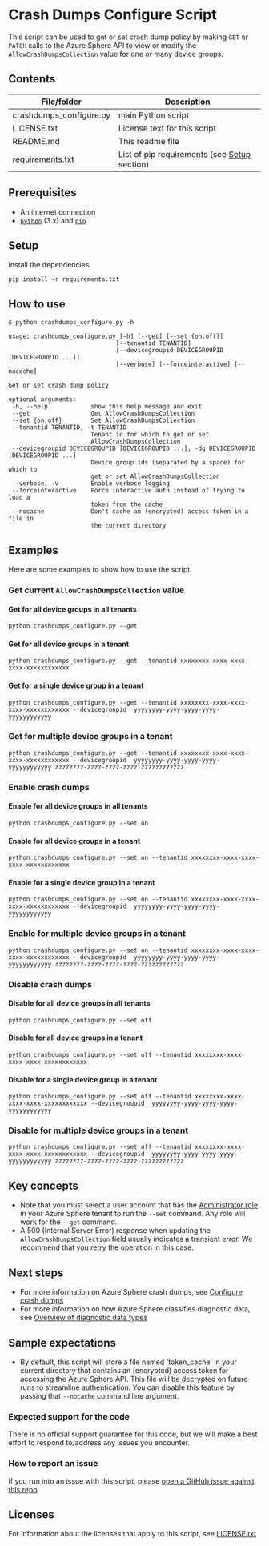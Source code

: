 # Crash Dumps Configure Script

This script can be used to get or set crash dump policy by making `GET` or `PATCH` calls to the Azure Sphere API to view or modify the `AllowCrashDumpsCollection` value for one or many device groups.

## Contents

| File/folder | Description |
|-------------|-------------|
| crashdumps_configure.py  | main Python script  |
| LICENSE.txt | License text for this script |
| README.md | This readme file |
| requirements.txt | List of pip requirements (see [Setup](#Setup) section) |


## Prerequisites

- An internet connection
- [`python`](https://www.python.org/downloads/) (3.x) and [`pip`](https://pip.pypa.io/en/stable/installing/)

## Setup

Install the dependencies

```
pip install -r requirements.txt
```

 ## How to use

 ```
 $ python crashdumps_configure.py -h

usage: crashdumps_configure.py [-h] [--get] [--set {on,off}]
                               [--tenantid TENANTID]
                               [--devicegroupid DEVICEGROUPID [DEVICEGROUPID ...]]
                               [--verbose] [--forceinteractive] [--nocache]

Get or set crash dump policy

optional arguments:
  -h, --help            show this help message and exit
  --get                 Get AllowCrashDumpsCollection
  --set {on,off}        Set AllowCrashDumpsCollection
  --tenantid TENANTID, -t TENANTID
                        Tenant id for which to get or set
                        AllowCrashDumpsCollection
  --devicegroupid DEVICEGROUPID [DEVICEGROUPID ...], -dg DEVICEGROUPID [DEVICEGROUPID ...]
                        Device group ids (separated by a space) for which to
                        get or set AllowCrashDumpsCollection
  --verbose, -v         Enable verbose logging
  --forceinteractive    Force interactive auth instead of trying to load a
                        token from the cache
  --nocache             Don't cache an (encrypted) access token in a file in
                        the current directory
```
## Examples

Here are some examples to show how to use the script.

### Get current `AllowCrashDumpsCollection` value

#### Get for all device groups in all tenants

```
python crashdumps_configure.py --get
```

#### Get for all device groups in a tenant

```
python crashdumps_configure.py --get --tenantid xxxxxxxx-xxxx-xxxx-xxxx-xxxxxxxxxxxx
```

#### Get for a single device group in a tenant

```
python crashdumps_configure.py --get --tenantid xxxxxxxx-xxxx-xxxx-xxxx-xxxxxxxxxxxx --devicegroupid  yyyyyyyy-yyyy-yyyy-yyyy-yyyyyyyyyyyy
```

### Get for multiple device groups in a tenant

```
python crashdumps_configure.py --get --tenantid xxxxxxxx-xxxx-xxxx-xxxx-xxxxxxxxxxxx --devicegroupid  yyyyyyyy-yyyy-yyyy-yyyy-yyyyyyyyyyyy zzzzzzzz-zzzz-zzzz-zzzz-zzzzzzzzzzzz
```

### Enable crash dumps

#### Enable for all device groups in all tenants

```
python crashdumps_configure.py --set on
```

#### Enable for all device groups in a tenant

```
python crashdumps_configure.py --set on --tenantid xxxxxxxx-xxxx-xxxx-xxxx-xxxxxxxxxxxx
```

#### Enable for a single device group in a tenant

```
python crashdumps_configure.py --set on --tenantid xxxxxxxx-xxxx-xxxx-xxxx-xxxxxxxxxxxx --devicegroupid  yyyyyyyy-yyyy-yyyy-yyyy-yyyyyyyyyyyy
```

### Enable for multiple device groups in a tenant

```
python crashdumps_configure.py --set on --tenantid xxxxxxxx-xxxx-xxxx-xxxx-xxxxxxxxxxxx --devicegroupid  yyyyyyyy-yyyy-yyyy-yyyy-yyyyyyyyyyyy zzzzzzzz-zzzz-zzzz-zzzz-zzzzzzzzzzzz
```

### Disable crash dumps

#### Disable for all device groups in all tenants

```
python crashdumps_configure.py --set off
```

#### Disable for all device groups in a tenant

```
python crashdumps_configure.py --set off --tenantid xxxxxxxx-xxxx-xxxx-xxxx-xxxxxxxxxxxx
```

#### Disable for a single device group in a tenant

```
python crashdumps_configure.py --set off --tenantid xxxxxxxx-xxxx-xxxx-xxxx-xxxxxxxxxxxx --devicegroupid  yyyyyyyy-yyyy-yyyy-yyyy-yyyyyyyyyyyy
```

### Disable for multiple device groups in a tenant

```
python crashdumps_configure.py --set off --tenantid xxxxxxxx-xxxx-xxxx-xxxx-xxxxxxxxxxxx --devicegroupid  yyyyyyyy-yyyy-yyyy-yyyy-yyyyyyyyyyyy zzzzzzzz-zzzz-zzzz-zzzz-zzzzzzzzzzzz
```

## Key concepts

- Note that you must select a user account that has the [Administrator role](https://docs.microsoft.com/en-us/azure-sphere/deployment/add-tenant-users#user-management) in your Azure Sphere tenant to run the `--set` command. Any role will work for the `--get` command.
- A 500 (Internal Server Error) response when updating the `AllowCrashDumpsCollection` field usually indicates a transient error. We recommend that you retry the operation in this case.

## Next steps

- For more information on Azure Sphere crash dumps, see [Configure crash dumps](https://review.docs.microsoft.com/en-us/azure-sphere/deployment/configure-crash-dumps?branch=CEV)
- For more information on how Azure Sphere classifies diagnostic data, see [Overview of diagnostic data types](https://review.docs.microsoft.com/azure-sphere/deployment/diagnostic-data-types?branch=CEV)

## Sample expectations

- By default, this script will store a file named 'token_cache' in your current directory that contains an (encrypted) access token for accessing the Azure Sphere API. This file will be decrypted on future runs to streamline authentication. You can disable this feature by passing that `--nocache` command line argument.

### Expected support for the code

There is no official support guarantee for this code, but we will make a best effort to respond to/address any issues you encounter.

### How to report an issue

If you run into an issue with this script, please [open a GitHub issue against this repo](https://github.com/Azure/azure-sphere-gallery/issues).

## Licenses

For information about the licenses that apply to this script, see [LICENSE.txt](./LICENSE.txt)